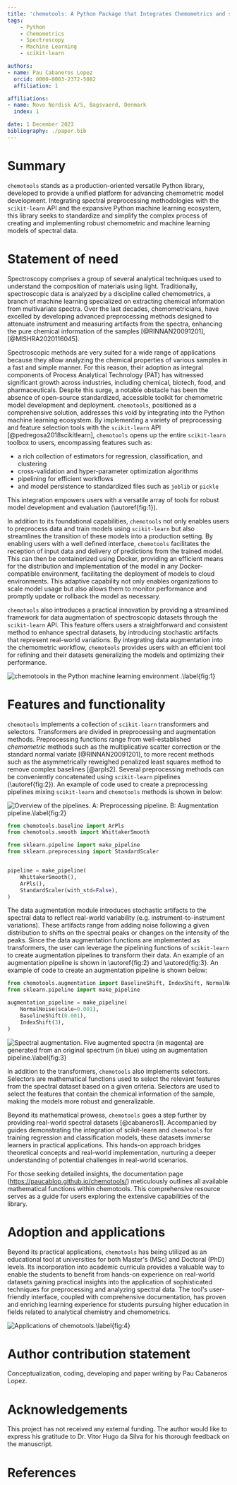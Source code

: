 ```yaml
---
title: 'chemotools: A Python Package that Integrates Chemometrics and scikit-learn'
tags:
    - Python
    - Chemometrics
    - Spectroscopy
    - Machine Learning
    - scikit-learn

authors:
- name: Pau Cabaneros Lopez
  orcid: 0000-0003-2372-5082
  affiliation: 1

affiliations:
- name: Novo Nordisk A/S, Bagsvaerd, Denmark
  index: 1

date: 1 December 2023
bibliography: ./paper.bib
---
```



# Summary

```chemotools``` stands as a production-oriented versatile Python library, developed to provide a unified platform for advancing chemometric model development. Integrating spectral preprocessing methodologies with the ```scikit-learn``` API and the expansive Python machine learning ecosystem, this library seeks to standardize and simplify the complex process of creating and implementing robust chemometric and machine learning models of spectral data. 

# Statement of need

Spectroscopy comprises a group of several analytical techniques used to understand the composition of materials using light. Traditionally, spectroscopic data is analyzed by a discipline called chemometrics, a branch of machine learning specialized on extracting chemical information from multivariate spectra. Over the last decades, chemometricians, have excelled by developing advanced preprocessing methods designed to attenuate instrument and measuring artifacts from the spectra, enhancing the pure chemical information of the samples [@RINNAN20091201], [@MISHRA2020116045]. 

Spectroscopic methods are very suited for a wide range of applications because they allow analyzing the chemical properties of various samples in a fast and simple manner. For this reason, their adoption as integral components of Process Analytical Technology (PAT) has witnessed significant growth across industries, including chemical, biotech, food, and pharmaceuticals. Despite this surge, a notable obstacle has been the absence of open-source standardized, accessible toolkit for chemometric model development and deployment. ```chemotools```, positioned as a comprehensive solution, addresses this void by integrating into the Python machine learning ecosystem. By implementing a variety of preprocessing and feature selection tools with the ```scikit-learn``` API [@pedregosa2018scikitlearn], ```chemotools``` opens up the entire ```scikit-learn``` toolbox to users, encompassing features such as:

- a rich collection of estimators for regression, classification, and clustering
- cross-validation and hyper-parameter optimization algorithms
- pipelining for efficient workflows
- and model persistence to standardized files such as ```joblib``` or ```pickle```

This integration empowers users with a versatile array of tools for robust model development and evaluation (\autoref{fig:1}).

In addition to its foundational capabilities, ```chemotools``` not only enables users to preprocess data and train models using ```scikit-learn``` but also streamlines the transition of these models into a production setting. By enabling users with a well defined interface, ```chemotools``` facilitates the reception of input data and delivery of predictions from the trained model. This can then be containerized using Docker, providing an efficient means for the distribution and implementation of the model in any Docker-compatible environment, facilitating the deployment of models to cloud environments. This adaptive capability not only enables organizations to scale model usage but also allows them to monitor performance and promptly update or rollback the model as necessary.

```chemotools``` also introduces a practical innovation by providing a streamlined framework for data augmentation of spectroscopic datasets through the ```scikit-learn``` API. This feature offers users a straightforward and consistent method to enhance spectral datasets, by introducing stochastic artifacts that represent real-world variations. By integrating data augmentation into the chemometric workflow, ```chemotools``` provides users with an efficient tool for refining and their datasets generalizing the models and optimizing their performance. 


![chemotools in the Python machine learning environment .\label{fig:1}](../assets/images/overview_2.png)


# Features and functionality

```chemotools``` implements a collection of ```scikit-learn``` transformers and selectors. Transformers are divided in preprocessing and augmentation methods. Preprocessing functions range from well-established *chemometric* methods such as the multiplicative scatter correction or the standard normal variate [@RINNAN20091201], to more recent methods such as the asymmetrically reweighed penalized least squares method to remove complex baselines [@arpls2]. Several preprocessing methods can be conveniently concatenated using ```scikit-learn``` pipelines (\autoref{fig:2}). An example of code used to create a preprocessing pipelines mixing ```scikit-learn``` and ```chemotools``` methods is shown in below:

![Overview of the pipelines. A: Preprocessing pipeline. B: Augmentation pipeline.\label{fig:2}](../assets/images/pipelines.png)


```python
from chemotools.baseline import ArPls
from chemotools.smooth import WhittakerSmooth

from sklearn.pipeline import make_pipeline
from sklearn.preprocessing import StandardScaler


pipeline = make_pipeline(
    WhittakerSmooth(),
    ArPls(),
    StandardScaler(with_std=False),
)
```

The data augmentation module introduces stochastic artifacts to the spectral data to reflect real-world variability (e.g. instrument-to-instrument variations). These artifacts range from adding noise following a given distribution to shifts on the spectral peaks or changes on the intensity of the peaks. Since the data augmentation functions are implemented as transformers, the user can leverage the pipelining functions of ```scikit-learn``` to create augmentation pipelines to transform their data. An example of an augmentation pipeline is shown in \autoref{fig:2} and \autored{fig:3}. An example of code to create an augmentation pipeline is shown below: 


```python
from chemotools.augmentation import BaselineShift, IndexShift, NormalNoise
from sklearn.pipeline import make_pipeline

augmentation_pipeline = make_pipeline(
    NormalNoise(scale=0.001),
    BaselineShift(0.001),
    IndexShift(3),
)

```
![Spectral augmentation. Five augmented spectra (in magenta) are generated from an original spectrum (in blue) using an augmentation pipeline.\label{fig:3}](../assets/images/augmentation_pipeline.svg)


In addition to the transformers, ```chemotools``` also implements selectors. Selectors are mathematical functions used to select the relevant features from the spectral dataset based on a given criteria. Selectors are used to select the features that contain the chemical information of the sample, making the models more robust and generalizable.

Beyond its mathematical prowess, ```chemotools``` goes a step further by providing real-world spectral datasets [@cabaneros1]. Accompanied by guides demonstrating the integration of scikit-learn and ```chemotools``` for training regression and classification models, these datasets immerse learners in practical applications. This hands-on approach bridges theoretical concepts and real-world implementation, nurturing a deeper understanding of potential challenges in real-world scenarios.

For those seeking detailed insights, the documentation page (https://paucablop.github.io/chemotools/) meticulously outlines all available mathematical functions within chemotools. This comprehensive resource serves as a guide for users exploring the extensive capabilities of the library.

# Adoption and applications

Beyond its practical applications, ```chemotools``` has being utilized as an educational tool at universities for both Master's (MSc) and Doctoral (PhD) levels. Its incorporation into academic curricula provides a valuable way to enable the students to benefit from hands-on experience on real-world datasets gaining practical insights into the application of sophisticated techniques for preprocessing and analyzing spectral data. The tool's user-friendly interface, coupled with comprehensive documentation, has proven and enriching learning experience for students pursuing higher education in fields related to analytical chemistry and chemometrics.

![Applications of ```chemotools```.\label{fig:4}](../assets/images/applications.png)

# Author contribution statement

Conceptualization, coding, developing and paper writing by Pau Cabaneros Lopez.

# Acknowledgements

This project has not received any external funding. The author would like to express his gratitude to Dr. Vitor Hugo da Silva for his thorough feedback on the manuscript.

# References


